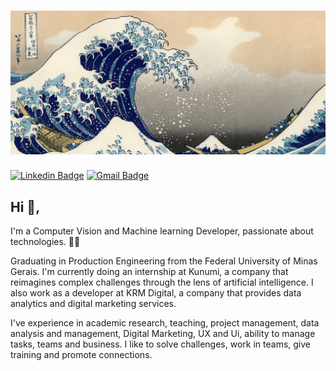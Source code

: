 # [![Klysman08](https://github.com/klysman08/klysman08/blob/master/Kanagawa.jpg)](https://github.com/klysman08/klysman08/blob/master/Kanagawa.jpg)
[![Linkedin Badge](https://img.shields.io/badge/-klysman08-blue?style=flat-square&logo=Linkedin&logoColor=white&link=https://www.linkedin.com/in/klysman08/)](https://www.linkedin.com/in/klysman08/)
[![Gmail Badge](https://img.shields.io/badge/-klysman.rk@gmail.com-c14438?style=flat-square&logo=Gmail&logoColor=white&link=mailto:klysman.rk@gmail.com)](mailto:klysman.rk@gmail.com)
## Hi 👋, 
I'm a Computer Vision and Machine learning Developer, passionate about technologies. 👨‍💻

Graduating in Production Engineering from the Federal University of Minas Gerais. I'm currently doing an internship at Kunumi, a company that reimagines complex challenges through the lens of artificial intelligence. I also work as a developer at KRM Digital, a company that provides data analytics and digital marketing services.

I've experience in academic research, teaching, project management, data analysis and management, Digital Marketing, UX and Ui, ability to manage tasks, teams and business. I like to solve challenges, work in teams, give training and promote connections.
